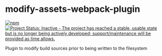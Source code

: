 # modify-assets-webpack-plugin

[![npm](https://img.shields.io/npm/v/modify-assets-webpack-plugin.svg?maxAge=2592000)](https://www.npmjs.com/package/modify-assets-webpack-plugin)
[![Project Status: Inactive - The project has reached a stable, usable state but is no longer being actively developed; support/maintenance will be provided as time allows.](http://www.repostatus.org/badges/latest/inactive.svg)](http://www.repostatus.org/#inactive)

Plugin to modify build sources prior to being written to the filesystem

